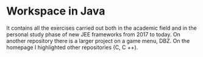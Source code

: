 # Workspace in Java

It contains all the exercises carried out both in the academic field and in the personal study phase of new JEE frameworks from 2017 to today. On another repository there is a larger project on a game menu, DBZ. On the homepage I highlighted other repositories (C, C ++).
